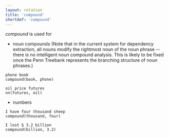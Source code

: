 ```yaml
---
layout: relation
title: 'compound'
shortdef: 'compound'
---
```


*compound* is used for 

- noun compounds (Note that in the current system for dependency extraction, all nouns modify the rightmost noun of the noun phrase -- there is no intelligent noun compound analysis.  This is likely to be fixed once the Penn Treebank represents the branching structure of noun phrases.) 

~~~ sdparse
phone book
compound(book, phone)
~~~

~~~ sdparse
oil price futures
nn(futures, oil)
~~~

- numbers

~~~ sdparse
I have four thousand sheep
compound(thousand, four)
~~~

~~~ sdparse
I lost $ 3.2 billion
compound(billion, 3.2)
~~~
